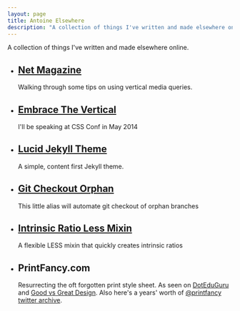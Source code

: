 ```yaml
---
layout: page
title: Antoine Elsewhere
description: "A collection of things I've written and made elsewhere online."
---
```


A collection of things I've written and made elsewhere online.

- ## [Net Magazine](http://www.creativebloq.com/netmag/issue-258-81412615)
  Walking through some tips on using vertical media queries.
- ## [Embrace The Vertical](http://2014.cssconf.com/)
  I'll be speaking at CSS Conf in May 2014
- ## [Lucid Jekyll Theme](http://aeb.sr/lucid-jekyll-theme/)
  A simple, content first Jekyll theme.
- ## [Git Checkout Orphan](https://coderwall.com/p/k7h0ma)
  This little alias will automate git checkout of orphan branches
- ## [Intrinsic Ratio Less Mixin](https://coderwall.com/p/jn8xlw)
  A flexible LESS mixin that quickly creates intrinsic ratios
- ## PrintFancy.com
  Resurrecting the oft forgotten print style sheet. As seen on [DotEduGuru](http://doteduguru.com/id3876-dont-loose-your-identity-create-an-effective-print-style-sheet.html) and [Good vs Great Design](http://www.slideshare.net/cameronmoll/good-vs-great-design). Also here's a years' worth of [@printfancy](http://twitter.com/printfancy) [twitter archive](https://twitter.com/search?q=%40printfancy&src=typd&f=realtime).
